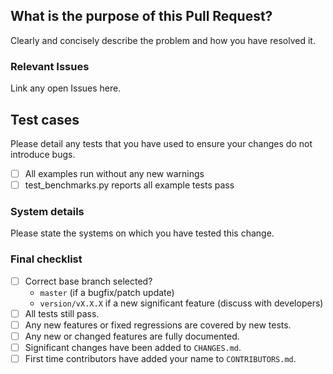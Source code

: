 
<!--
Thank your for contributing to OkadaPy!
Please fill out the sections below.
-->

## What is the purpose of this Pull Request? 
Clearly and concisely describe the problem and how you have resolved it.

### Relevant Issues
Link any open Issues here.

## Test cases
Please detail any tests that you have used to ensure your changes do not introduce bugs.

- [ ] All examples run without any new warnings
- [ ] test_benchmarks.py reports all example tests pass

### System details
Please state the systems on which you have tested this change.

### Final checklist
- [ ] Correct base branch selected?
    - `master` (if a bugfix/patch update)
    - `version/vX.X.X` if a new significant feature (discuss with developers)
- [ ] All tests still pass.
- [ ] Any new features or fixed regressions are covered by new tests.
- [ ] Any new or changed features are fully documented.
- [ ] Significant changes have been added to `CHANGES.md`.
- [ ] First time contributors have added your name to `CONTRIBUTORS.md`.
